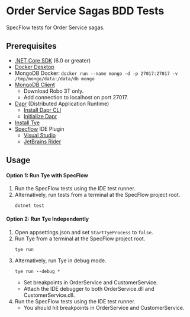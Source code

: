 # Order Service Sagas BDD Tests

SpecFlow tests for Order Service sagas.

## Prerequisites
- [.NET Core SDK](https://dotnet.microsoft.com/download) (6.0 or greater)
- [Docker Desktop](https://www.docker.com/products/docker-desktop)
- MongoDB Docker: `docker run --name mongo -d -p 27017:27017 -v /tmp/mongo/data:/data/db mongo`
- [MongoDB Client](https://robomongo.org/download)
  - Download Robo 3T only.
  - Add connection to localhost on port 27017.
- [Dapr](https://dapr.io/) (Distributed Application Runtime)
  - [Install Dapr CLI](https://docs.dapr.io/getting-started/install-dapr-cli/)
  - [Initialize Dapr](https://docs.dapr.io/getting-started/install-dapr-selfhost/)
- [Install Tye](https://github.com/dotnet/tye/blob/main/docs/getting_started.md)
- [Specflow](https://specflow.org/) IDE Plugin
  - [Visual Studio](https://docs.specflow.org/projects/getting-started/en/latest/GettingStarted/Step1.html)
  - [JetBrains Rider](https://docs.specflow.org/projects/specflow/en/latest/Rider/rider-installation.html)

## Usage

#### Option 1: Run Tye with SpecFlow

1. Run the SpecFlow tests using the IDE test runner.
2. Alternatively, run tests from a terminal at the SpecFlow project root.
    ```
    dotnet test
    ```

#### Option 2: Run Tye Independently

1. Open appsettings.json and set `StartTyeProcess` to `false`.
2. Run Tye from a terminal at the SpecFlow project root.
    ```
    tye run
    ```
3. Alternatively, run Tye in debug mode.
    ```
    tye run --debug *
    ```
    - Set breakpoints in OrderService and CustomerService.
    - Attach the IDE debugger to both OrderService.dll and CustomerService.dll.
4. Run the SpecFlow tests using the IDE test runner.
   - You should hit breakpoints in OrderService and CustomerService.